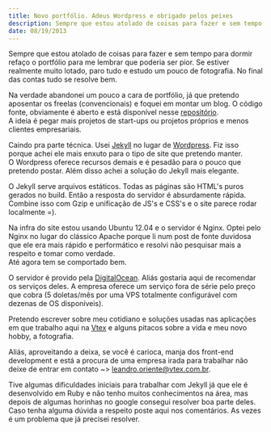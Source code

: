 ```yaml
---
title: Novo portfólio. Adeus Wordpress e obrigado pelos peixes
description: Sempre que estou atolado de coisas para fazer e sem tempo para dormir refaço o portfólio para me lembrar que poderia ser pior.
date: 08/19/2013
---
```


Sempre que estou atolado de coisas para fazer e sem tempo para dormir refaço o portfólio para me lembrar que poderia ser pior. Se estiver realmente muito lotado, paro tudo e estudo um pouco de fotografia. No final das contas tudo se resolve bem.

Na verdade abandonei um pouco a cara de portfólio, já que pretendo aposentar os freelas (convencionais) e foquei em montar um blog. O código fonte, obviamente é aberto e está disponível nesse [repositório](https://github.com/leandrooriente/leandrooriente).<br />
A ideia é pegar mais projetos de start-ups ou projetos próprios e menos clientes empresariais.

Caindo pra parte técnica. Usei [Jekyll](http://jekyllrb.com/) no lugar de [Wordpress](http://wordpress.org). Fiz isso porque achei ele mais enxuto para o tipo de site que pretendo manter.<br /> O Wordpress oferece recursos demais e é pesadão para o pouco que pretendo postar. Além disso achei a solução do Jekyll mais elegante.

O Jekyll serve arquivos estáticos. Todas as páginas são HTML's puros gerados no build. Então a resposta do servidor é absurdamente rápida. Combine isso com Gzip e unificação de JS's e CSS's e o site parece rodar localmente =).

Na infra do site estou usando Ubuntu 12.04 e o servidor é Nginx. Optei pelo Nginx no lugar do clássico Apache porque li num post de fonte duvidosa que ele era mais rápido e performático e resolvi não pesquisar mais a respeito e tomar como verdade.<br />
Até agora tem se comportado bem.

O servidor é provido pela [DigitalOcean](http://digitalocean.com). Aliás gostaria aqui de recomendar os serviços deles. A empresa oferece um serviço fora de série pelo preço que cobra (5 doletas/mês por uma VPS totalmente configurável com dezenas de OS disponíveis).

Pretendo escrever sobre meu cotidiano e soluções usadas nas aplicações em que trabalho aqui na [Vtex](http://www.vtex.com.br/) e alguns pitacos sobre a vida e meu novo hobby, a fotografia.

Aliás, aproveitando a deixa, se você é carioca, manja dos front-end development e está a procura de uma empresa irada para trabalhar não deixe de entrar em contato ~> [leandro.oriente@vtex.com.br](mailto:leandro.oriente@vtex.com.br).

Tive algumas dificuldades iniciais para trabalhar com Jekyll já que ele é desenvolvido em Ruby e não tenho muitos conhecimentos na área, mas depois de algumas horinhas no google consegui resolver boa parte deles.<br />
 Caso tenha alguma dúvida a respeito poste aqui nos comentários. As vezes é um problema que já precisei resolver.
